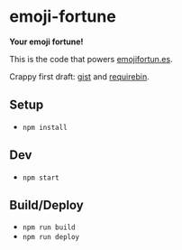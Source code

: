 emoji-fortune
=============

**Your emoji fortune!**

This is the code that powers [emojifortun.es](https://emojifortunes.lukecod.es).

Crappy first draft: [gist](https://gist.github.com/lukekarrys/10309585) and [requirebin](http://requirebin.com/?gist=lukekarrys/10309585).

## Setup

* `npm install`

## Dev

* `npm start`

## Build/Deploy

* `npm run build`
* `npm run deploy`

